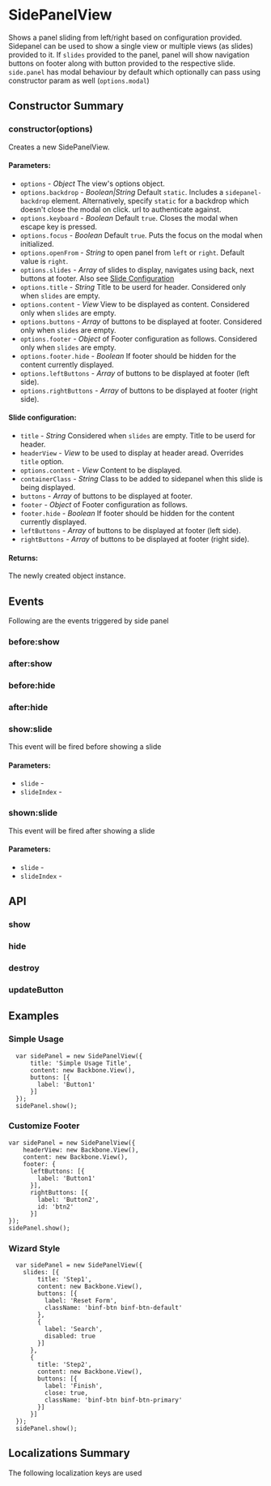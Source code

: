 # SidePanelView

Shows a panel sliding from left/right based on configuration provided. Sidepanel can be used to show a single view or multiple views (as slides) provided to it. If `slides` provided to the panel, panel will show navigation buttons on footer along with button provided to the respective slide.
`side.panel` has modal behaviour by default which optionally can pass using constructor param as well (`options.modal`)

## Constructor Summary

### constructor(options)

  Creates a new SidePanelView.

#### Parameters:
* `options` - *Object* The view's options object.
* `options.backdrop` - *Boolean|String* Default `static`. Includes a `sidepanel-backdrop` element. Alternatively, specify `static` for a backdrop which doesn't close the modal on click.
 url to authenticate against.
* `options.keyboard` - *Boolean* Default `true`. Closes the modal when escape key is pressed.
* `options.focus` - *Boolean* Default `true`. Puts the focus on the modal when initialized.
* `options.openFrom` - *String* to open panel from `left` or `right`. Default value is `right`.
* `options.slides` - *Array* of slides to display, navigates using back, next buttons at footer. Also see [Slide Configuration](#slide-configuration)
* `options.title` - *String* Title to be userd for header. Considered only when `slides` are empty. 
* `options.content` - *View* View to be displayed as content. Considered only when `slides` are empty. 
* `options.buttons` - *Array* of buttons to be displayed at footer. Considered only when `slides` are empty. 
* `options.footer` - *Object* of Footer configuration as follows. Considered only when `slides` are empty. 
* `options.footer.hide` - *Boolean* If footer should be hidden for the content currently displayed.
* `options.leftButtons` -  *Array* of buttons to be displayed at footer (left side).
* `options.rightButtons` -  *Array* of buttons to be displayed at footer (right side).


#### Slide configuration:
* `title` - *String* Considered when `slides` are empty. Title to be userd for header.
* `headerView` -  *View* to be used to display at header aread. Overrides `title` option.
* `options.content` - *View* Content to be displayed.
* `containerClass` - *String* Class to be added to sidepanel when this slide is being displayed.
* `buttons` - *Array* of buttons to be displayed at footer.
* `footer` - *Object* of Footer configuration as follows.
* `footer.hide` - *Boolean* If footer should be hidden for the content currently displayed.
* `leftButtons` -  *Array* of buttons to be displayed at footer (left side).
* `rightButtons` -  *Array* of buttons to be displayed at footer (right side).

#### Returns:

  The newly created object instance.

## Events
Following are the events triggered by side panel
### before:show

### after:show

### before:hide

### after:hide

### show:slide
This event will be fired before showing a slide
#### Parameters:
* `slide` - 
* `slideIndex` - 

### shown:slide
 This event will be fired after showing a slide
#### Parameters:
* `slide` - 
* `slideIndex` - 

## API

### show

### hide

### destroy

### updateButton


## Examples

### Simple Usage
      var sidePanel = new SidePanelView({
          title: 'Simple Usage Title',
          content: new Backbone.View(),
          buttons: [{
            label: 'Button1'
          }]
      });
      sidePanel.show();
### Customize Footer
    var sidePanel = new SidePanelView({
        headerView: new Backbone.View(),
        content: new Backbone.View(),
        footer: {
          leftButtons: [{
            label: 'Button1'
          }],
          rightButtons: [{
            label: 'Button2',
            id: 'btn2'
          }]
    });
    sidePanel.show();

### Wizard Style
      var sidePanel = new SidePanelView({
        slides: [{
            title: 'Step1',
            content: new Backbone.View(),
            buttons: [{
              label: 'Reset Form',
              className: 'binf-btn binf-btn-default'
            },
            {
              label: 'Search',
              disabled: true
            }]
          },
          {
            title: 'Step2',
            content: new Backbone.View(),
            buttons: [{
              label: 'Finish',
              close: true,
              className: 'binf-btn binf-btn-primary'
            }]
          }]
      });
      sidePanel.show();

## Localizations Summary

The following localization keys are used
